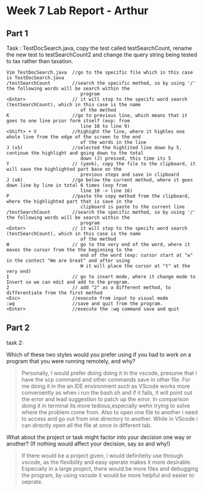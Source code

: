 # Week 7 Lab Report - Arthur
## Part 1

Task :  TestDocSearch.java, copy the test called testSearchCount, rename the new test to testSearchCount2 and change the query string being tested to tax rather than taxation.

```
Vim TestDocSearch.java  //go to the specific file which in this case is TestDocSearch.java
/testSearchCount        //search the specific method, so by using '/' the following words will be search within the 
                           program
<Enter>                 // it will stop to the specifc word search (testSearchCount), which in this case is the name 
                           of the method
K                       //go to previous line, which means that it goes to one line prior form itself (exp: from 
                           line 10 to line 9)
<Shift> + V             //highight the line, where it highles one whole line from the edge of the screen to the end 
                           of the words in the line
J (x5)                  //selected the highlited line down by 5, continue the highlight and going down to the total 
                           down (J) pressed, this time its 5
Y                       // (yank), copy the file to the clipboard, it will save the highlighted part base on the 
                           previous steps and save in clipboard
J (x6)                  //go below the current method, where it goes down line by line in total 6 times (exp from 
                           line 10 -> line 16)
P                       //paste the copy method from the clipboard, where the highlighted part that is save in the
                           clipboard is paste to the current line
/testSearchCount        //search the specific method, so by using '/' the following words will be search within the 
                           program
<Enter>                 // it will stop to the specifc word search (testSearchCount), which in this case is the name 
                           of the method
W                       // go to the very end of the word, where it moves the cursor from the the beginning to the 
                           end of the word (exp: cursor start at "w" in the contect "We are Great" and after using
                           W it will place the cursor at "t" at the very end)
I                       // go to insert mode, where it change mode to Insert so we can edit and add to the program.
2                       // add "2" as a different method, to differentiate from the first method
<Esc>                   //execute from input to visual mode
:wq                     //save and quit from the program.
<Enter>                 //execute the :wq command save and quit 
```

## Part 2
task 2:    

Which of these two styles would you prefer using if you had to work on a program that you were running remotely, and why?      

>Personally, I would prefer doing doing it in the vscode, presume that i have the scp command and other commands save in other file. For me doing it in the an IDE environment such as VScode works more conveniently as when i run the bash.sh and if it fails, it will point out the error and lead suggestion to patch up the error. In comparison doing it in terminal its more tedious,especially wehn trying to solve where the problem come from. Also to open one file to another i need to access and go out from one directory to another. While in VScode i can directly open all the file at once in different tab.

   
What about the project or task might factor into your decision one way or another? (If nothing would affect your decision, say so and why!)  

>If there would be a project given, i would definitelty use through vscode, as the flexibility and easy operate makes it more desirable. Especially in a large project, there would be more files and debugging the program, by using vscode it would be more helpful and easier to oeprate.
